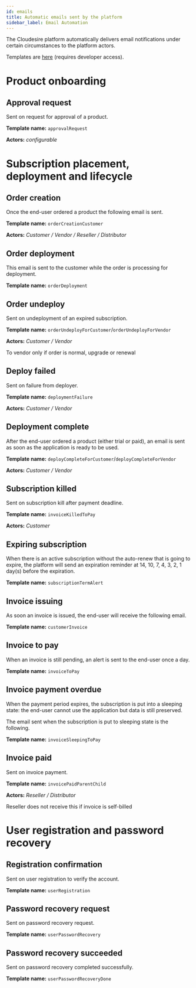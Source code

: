 ```yaml
---
id: emails
title: Automatic emails sent by the platform
sidebar_label: Email Automation
---
```


The Cloudesire platform automatically delivers email notifications under certain
circumstances to the platform actors.

Templates are [here](https://github.com/ClouDesire/backend/tree/master/cloudesire-root/mailsender-client/src/main/resources/templates) (requires developer access).

# Product onboarding

## Approval request

Sent on request for approval of a product.

**Template name:** `approvalRequest`

**Actors:** *configurable*

# Subscription placement, deployment and lifecycle

## Order creation

Once the end-user ordered a product the following email is sent.

**Template name:** `orderCreationCustomer`

**Actors:** *Customer / Vendor / Reseller / Distributor*

## Order deployment

This email is sent to the customer while the order is processing for
deployment.

**Template name:** `orderDeployment`

## Order undeploy

Sent on undeployment of an expired subscription.

**Template name:** `orderUndeployForCustomer`/`orderUndeployForVendor`

**Actors:** *Customer / Vendor*

To vendor only if order is normal, upgrade or renewal

## Deploy failed

Sent on failure from deployer.

**Template name:** `deploymentFailure`

**Actors:** *Customer / Vendor*

## Deployment complete

After the end-user ordered a product (either trial or paid), an email is sent
as soon as the application is ready to be used.

**Template name:** `deployCompleteForCustomer`/`deployCompleteForVendor`

**Actors:** *Customer / Vendor*

## Subscription killed

Sent on subscription kill after payment deadline.

**Template name:** `invoiceKilledToPay`

**Actors:** *Customer*

## Expiring subscription

When there is an active subscription without the auto-renew that is going to
expire, the platform will send an expiration reminder at 14, 10, 7, 4, 3, 2, 1
day(s) before the expiration.

**Template name:** `subscriptionTermAlert`

## Invoice issuing

As soon an invoice is issued, the end-user will receive the following email.

**Template name:** `customerInvoice`

## Invoice to pay

When an invoice is still pending, an alert is sent to the end-user once a day.

**Template name:** `invoiceToPay`

## Invoice payment overdue

When the payment period expires, the subscription is put into a sleeping state:
the end-user cannot use the application but data is still preserved.

The email sent when the subscription is put to sleeping state is the following.

**Template name:** `invoiceSleepingToPay`

## Invoice paid

Sent on invoice payment.

**Template name:** `invoicePaidParentChild`

**Actors:** *Reseller / Distributor*

Reseller does not receive this if invoice is self-billed

# User registration and password recovery

## Registration confirmation

Sent on user registration to verify the account.

**Template name:** `userRegistration`

## Password recovery request

Sent on password recovery request.

**Template name:** `userPasswordRecovery`

## Password recovery succeeded

Sent on password recovery completed successfully.

**Template name:** `userPasswordRecoveryDone`
